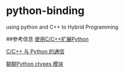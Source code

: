 # python-binding
using python and C++ to Hybrid Programming

##参考信息
[使用C/C++扩展Python](http://gashero.yeax.com/?p=38)

[C/C++ 与 Python 的通信](https://www.zhihu.com/question/23003213)

[聊聊Python ctypes 模块](http://zhuanlan.zhihu.com/python-dev/20152309)
